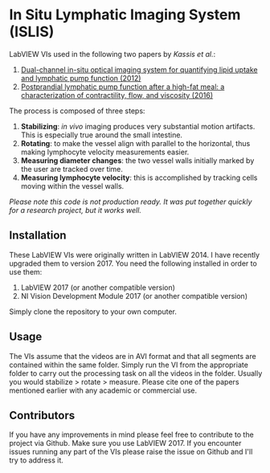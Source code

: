 # In Situ Lymphatic Imaging System (ISLIS)
LabVIEW VIs used in the following two papers by _Kassis et al._:

1. [Dual-channel in-situ optical imaging system for quantifying lipid uptake and lymphatic pump function (2012)](http://biomedicaloptics.spiedigitallibrary.org/article.aspx?articleid=1352568 "Dual-channel in-situ optical imaging system for quantifying lipid uptake and lymphatic pump function (2012)")
2. [Postprandial lymphatic pump function after a high-fat meal: a characterization of contractility, flow, and viscosity (2016)](http://ajpgi.physiology.org/content/310/10/G776 "Postprandial lymphatic pump function after a high-fat meal: a characterization of contractility, flow, and viscosity (2016)")

The process is composed of three steps:

1. **Stabilizing**: _in vivo_ imaging produces very substantial motion artifacts. This is especially true around the small intestine.
2. **Rotating**: to make the vessel align with parallel to the horizontal, thus making lymphocyte velocity measurements easier.
3. **Measuring diameter changes**: the two vessel walls initially marked by the user are tracked over time.
4. **Measuring lymphocyte velocity**: this is accomplished by tracking cells moving within the vessel walls.

_Please note this code is not production ready. It was put together quickly for a research project, but it works well._

## Installation
These LabVIEW VIs were originally written in LabVIEW 2014. I have recently upgraded them to version 2017. You need the following installed in order to use them:

1. LabVIEW 2017 (or another compatible version)
2. NI Vision Development Module 2017 (or another compatible version)

Simply clone the repository to your own computer.

## Usage
The VIs assume that the videos are in AVI format and that all segments are contained within the same folder. Simply run the VI from the appropriate folder to carry out the processing task on all the videos in the folder. Usually you would stabilize > rotate > measure. Please cite one of the papers mentioned earlier with any academic or commercial use.

## Contributors
If you have any improvements in mind please feel free to contribute to the project via Github. Make sure you use LabVIEW 2017. If you encounter issues running any part of the VIs please raise the issue on Github and I'll try to address it.
